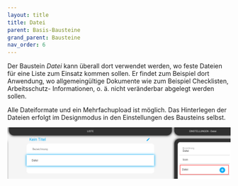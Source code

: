 ```yaml
---
layout: title
title: Datei
parent: Basis-Bausteine
grand_parent: Bausteine
nav_order: 6
---
```


Der Baustein _Datei_ kann überall dort verwendet werden, wo feste Dateien für eine Liste zum Einsatz kommen sollen.
Er findet zum Beispiel dort Anwendung, wo allgemeingültige Dokumente wie zum Beispiel Checklisten, Arbeitsschutz-
Informationen, o. ä. nicht veränderbar abgelegt werden sollen.

Alle Dateiformate und ein Mehrfachupload ist möglich. Das Hinterlegen der Dateien erfolgt im Designmodus in den
Einstellungen des Bausteins selbst.

![file](\assets\record-spec-settings\1file.png 'file')
